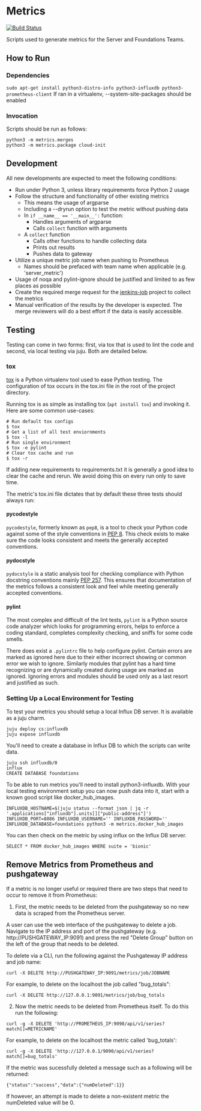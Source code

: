 # Metrics

[![Build Status](https://travis-ci.org/CanonicalLtd/metrics.svg?branch=master)](https://travis-ci.org/CanonicalLtd/metrics)

Scripts used to generate metrics for the Server and Foundations Teams.

## How to Run

### Dependencies
```sudo apt-get install python3-distro-info python3-influxdb python3-prometheus-client```
If ran in a virtualenv, --system-site-packages should be enabled


### Invocation
Scripts should be run as follows:

```
python3 -m metrics.merges
python3 -m metrics.package cloud-init
```

## Development
All new developments are expected to meet the following conditions:

  * Run under Python 3, unless library requirements force Python 2 usage
  * Follow the structure and functionality of other existing metrics
    * This means the usage of argparse
    * Including a --dryrun option to test the metric without pushing data
    * In `if __name__ == '__main__':` function:
      * Handles arguments of argparse
      * Calls `collect` function with arguments
    * A `collect` function
      * Calls other functions to handle collecting data
      * Prints out results
      * Pushes data to gateway
  * Utilize a unique metric job name when pushing to Prometheus
      * Names should be prefaced with team name when applicable (e.g. 'server_metric')
  * Usage of noqa and pylint-ignore should be justified and limited to as few places as possible
  * Create the required merge request for the [jenkins-job](https://github.com/canonical-server/jenkins-jobs) project to collect the metrics
  * Manual verification of the results by the developer is expected. The merge reviewers will do a best effort if the data is easily accessible. 

## Testing
Testing can come in two forms: first, via tox that is used to lint the code and second, via local testing via juju. Both are detailed below.

### tox
[tox](https://tox.readthedocs.io/en/latest/) is a Python virtualenv tool used to ease Python testing. The configuration of tox occurs in the tox.ini file in the root of the project directory.

Running tox is as simple as installing tox (`apt install tox`) and invoking it. Here are some common use-cases:

```
# Run default tox configs
$ tox
# Get a list of all test enviornments
$ tox -l
# Run single environment
$ tox -e pylint
# Clear tox cache and run
$ tox -r
```

If adding new requirements to requirements.txt it is generally a good idea to clear the cache and rerun. We avoid doing this on every run only to save time.

The metric's tox.ini file dictates that by default these three tests should always run:

#### pycodestyle
`pycodestyle`, formerly known as `pep8`, is a tool to check your Python code against some of the style conventions in [PEP 8](https://www.python.org/dev/peps/pep-0008/). This check exists to make sure the code looks consistent and meets the generally accepted conventions.

#### pydocstyle
`pydocstyle` is a static analysis tool  for checking compliance with Python docstring conventions mainly [PEP 257](https://www.python.org/dev/peps/pep-0257/). This ensures that documentation of the metrics follows a consistent look and feel while meeting generally accepted conventions.

#### pylint
The most complex and difficult of the lint tests, `pylint` is a Python source code analyzer which looks for programming errors, helps to enforce a coding standard, completes complexity checking, and sniffs for some code smells.

There does exist a `.pylintrc` file to help configure pylint. Certain errors are marked as ignored here due to their either incorrect showing or common error we wish to ignore. Similarly modules that pylint has a hard time recognizing or are dynamically created during usage are marked as ignored. Ignoring errors and modules should be used only as a last resort and justified as such.

### Setting Up a Local Environment for Testing
To test your metrics you should setup a local Influx DB server. It is available as a juju charm.

```
juju deploy cs:influxdb
juju expose influxdb
```

You'll need to create a database in Influx DB to which the scripts can write data.

```
juju ssh influxdb/0
influx
CREATE DATABASE foundations
```

To be able to run metrics you'll need to install python3-influxdb. With your local testing environment setup you can now push data into it, start with a known good script like docker_hub_images.

```
INFLUXDB_HOSTNAME=$(juju status --format json | jq -r '.applications["influxdb"].units[]["public-address"]') INFLUXDB_PORT=8086 INFLUXDB_USERNAME='' INFLUXDB_PASSWORD='' INFLUXDB_DATABASE=foundations python3 -m metrics.docker_hub_images
```

You can then check on the metric by using influx on the Influx DB server.

```
SELECT * FROM docker_hub_images WHERE suite = 'bionic'
```

## Remove Metrics from Prometheus and pushgateway
If a metric is no longer useful or required there are two steps that need
to occur to remove it from Prometheus:

1. First, the metric needs to be deleted from the pushgateway so no new data
is scraped from the Prometheus server.

A user can use the web interface of the pushgateway to delete a job. Navigate
to the IP address and port of the pushgateway (e.g. http://PUSHGATEWAY_IP:9091)
and press the red "Delete Group" button on the left of the group that needs to
be deleted.

To delete via a CLI, run the following against the Pushgateway IP address and
job name:

```
curl -X DELETE http://PUSHGATEWAY_IP:9091/metrics/job/JOBNAME
```

For example, to delete on the localhost the job called "bug_totals":

```
curl -X DELETE http://127.0.0.1:9091/metrics/job/bug_totals
```

2. Now the metric needs to be deleted from Prometheus itself. To do this run
the following:

```
curl -g -X DELETE 'http://PROMETHEUS_IP:9090/api/v1/series?match[]=METRICNAME'
```

For example, to delete on the localhost the metric called 'bug_totals':

```
curl -g -X DELETE 'http://127.0.0.1/9090/api/v1/series?match[]=bug_totals'
```

If the metric was sucessfully deleted a message such as a following will
be returned:

```
{"status":"success","data":{"numDeleted":1}}
```

If however, an attempt is made to delete a non-existent metric the numDeleted value will be 0.
